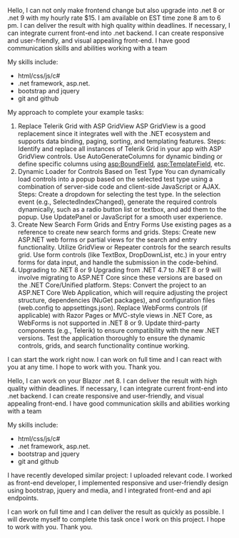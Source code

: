 Hello, I can not only make frontend change but also upgrade into .net 8 or .net 9 with my hourly rate $15. I am available on EST time zone 8 am to 6 pm. I can deliver the result with high quality within deadlines. If necessary, I can integrate current front-end into .net backend. I can create responsive and user-friendly, and visual appealing front-end. I have good communication skills and abilities working with a team

My skills include:
- html/css/js/c#
- .net framework, asp.net.
- bootstrap and jquery
- git and github

My approach to complete your example tasks:
1. Replace Telerik Grid with ASP GridView
ASP GridView is a good replacement since it integrates well with the .NET ecosystem and supports data binding, paging, sorting, and templating features.
Steps:
Identify and replace all instances of Telerik Grid in your app with ASP GridView controls.
Use AutoGenerateColumns for dynamic binding or define specific columns using <asp:BoundField>, <asp:TemplateField>, etc.
2. Dynamic Loader for Controls Based on Test Type
You can dynamically load controls into a popup based on the selected test type using a combination of server-side code and client-side JavaScript or AJAX.
Steps:
Create a dropdown for selecting the test type.
In the selection event (e.g., SelectedIndexChanged), generate the required controls dynamically, such as a radio button list or textbox, and add them to the popup.
Use UpdatePanel or JavaScript for a smooth user experience.
3. Create New Search Form Grids and Entry Forms
Use existing pages as a reference to create new search forms and grids.
Steps:
Create new ASP.NET web forms or partial views for the search and entry functionality.
Utilize GridView or Repeater controls for the search results grid.
Use form controls (like TextBox, DropDownList, etc.) in your entry forms for data input, and handle the submission in the code-behind.
4. Upgrading to .NET 8 or 9
Upgrading from .NET 4.7 to .NET 8 or 9 will involve migrating to ASP.NET Core since these versions are based on the .NET Core/Unified platform.
Steps:
Convert the project to an ASP.NET Core Web Application, which will require adjusting the project structure, dependencies (NuGet packages), and configuration files (web.config to appsettings.json).
Replace WebForms controls (if applicable) with Razor Pages or MVC-style views in .NET Core, as WebForms is not supported in .NET 8 or 9.
Update third-party components (e.g., Telerik) to ensure compatibility with the new .NET versions.
Test the application thoroughly to ensure the dynamic controls, grids, and search functionality continue working.

I can start the work right now. I can work on full time and I can react with you at any time. I hope to work with you.
Thank you.

Hello, I can work on your Blazor .net 8. I can deliver the result with high quality within deadlines. If necessary, I can integrate current front-end into .net backend. I can create responsive and user-friendly, and visual appealing front-end. I have good communication skills and abilities working with a team

My skills include:
- html/css/js/c#
- .net framework, asp.net.
- bootstrap and jquery
- git and github

I have recently developed similar project: I uploaded relevant code. I worked as front-end developer, I implemented responsive and user-friendly design using bootstrap, jquery and media, and I integrated front-end and api endpoints.

I can work on full time and I can deliver the result as quickly as possible. I will devote myself to complete this task once I work on this project. I hope to work with you.
Thank you.